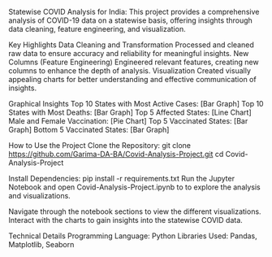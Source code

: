 Statewise COVID Analysis for India:
This project provides a comprehensive analysis of COVID-19 data on a statewise basis, offering insights through data cleaning, feature engineering, and visualization.

Key Highlights 
Data Cleaning and Transformation
Processed and cleaned raw data to ensure accuracy and reliability for meaningful insights.
New Columns (Feature Engineering)
Engineered relevant features, creating new columns to enhance the depth of analysis.
Visualization
Created visually appealing charts for better understanding and effective communication of insights.

Graphical Insights 
Top 10 States with Most Active Cases: [Bar Graph]
Top 10 States with Most Deaths: [Bar Graph]
Top 5 Affected States: [Line Chart]
Male and Female Vaccination: [Pie Chart]
Top 5 Vaccinated States: [Bar Graph]
Bottom 5 Vaccinated States: [Bar Graph]

How to Use the Project 
Clone the Repository:
git clone https://github.com/Garima-DA-BA/Covid-Analysis-Project.git
cd Covid-Analysis-Project

Install Dependencies:
pip install -r requirements.txt
Run the Jupyter Notebook and open Covid-Analysis-Project.ipynb to to explore the analysis and visualizations.

Navigate through the notebook sections to view the different visualizations.
Interact with the charts to gain insights into the statewise COVID data.

Technical Details 
Programming Language: Python
Libraries Used: Pandas, Matplotlib, Seaborn
